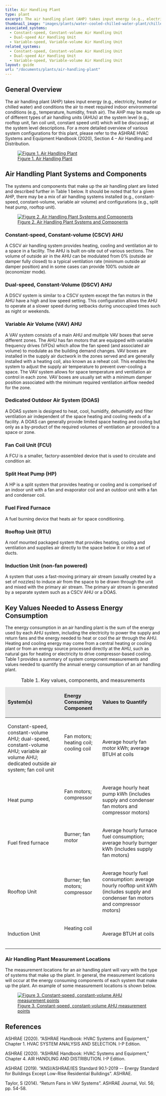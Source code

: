 ```yaml
---
title: Air Handling Plant
type: plant
excerpt: The air handling plant (AHP) takes input energy (e.g., electricity, heated or chilled water) and conditions the air to meet required indoor environmental conditions
thumbnail_image: "images/plants/water-cooled-chilled-water-plant/chilled-water-plant-overview.jpeg"
associated_systems:
  - Constant-speed, Constant-volume Air Handling Unit
  - Dual-speed Air Handling Unit
  - Variable-speed, Variable-volume Air Handling Unit
related_systems:
  - Constant-speed, Constant-volume Air Handling Unit
  - Dual-speed Air Handling Unit
  - Variable-speed, Variable-volume Air Handling Unit 
layout: guide
url: "/documents/plants/air-handling-plant"
---
```


## General Overview

The air handling plant (AHP) takes input energy (e.g., electricity, heated or chilled water) and conditions the air to meet required indoor environmental conditions (e.g., temperature, humidity, fresh air). The AHP may be made up of different types of air handling units (AHUs) at the system level (e.g., rooftop unit, fan coil unit, constant speed unit) which will be discussed at the system level descriptions. For a more detailed overview of various system configurations for this plant, please refer to the ASHRAE HVAC Systems and Equipment Handbook (2020), Section 4 – Air Handling and Distribution.

<a href="/images/plants/air-handling-plant/air handling plant figure 1.png">
    <figure class="figure mb-4 mt-3">
        <img src="/images/plants/air-handling-plant/air handling plant figure 1.png" class="figure-img img-fluid rounded" alt="Figure 1. Air Handling Plant">
        <figcaption class="figure-caption text-left">Figure 1. Air Handling Plant</figcaption>
    </figure>
</a>

## Air Handling Plant Systems and Components

The systems and components that make up the air handling plant are listed and described further in Table 1 below. It should be noted that for a given AHP, there may be a mix of air handling systems installed (e.g., constant-speed, constant-volume, variable air volume) and configurations (e.g., split heat pump, rooftop unit). 

<a href="/images/plants/air-handling-plant/air handling plant figure 2.png">
    <figure class="figure mb-4 mt-3">
        <img src="/images/plants/air-handling-plant/air handling plant figure 2.png" class="figure-img img-fluid rounded" alt="Figure 2. Air Handling Plant Systems and Components">
        <figcaption class="figure-caption text-left">Figure 2. Air Handling Plant Systems and Components</figcaption>
    </figure>
</a>

### Constant-speed, Constant-volume (CSCV) AHU

A CSCV air handling system provides heating, cooling and ventilation air to a space in a facility. The AHU is built on-site out of various sections. The volume of outside air in the AHU can be modulated from 0% (outside air damper fully closed) to a typical ventilation rate (minimum outside air damper position) and in some cases can provide 100% outside air (economizer mode). 

### Dual-speed, Constant-Volume (DSCV) AHU 

A DSCV system is similar to a CSCV system except the fan motors in the AHU have a high and low speed setting. This configuration allows the AHU to operate at a slower speed during setbacks during unoccupied times such as night or weekends.  

### Variable Air Volume (VAV) AHU 

A VAV system consists of a main AHU and multiple VAV boxes that serve different zones. The AHU has fan motors that are equipped with variable frequency drives (VFDs) which allow the fan speed (and associated air volume) to modulate as the building demand changes. VAV boxes are installed in the supply air ductwork in the zones served and are generally installed with a heating coil, also known as a reheat coil. This enables the system to adjust the supply air temperature to prevent over-cooling a space. The VAV system allows for space temperature and ventilation air control in each zone. VAV boxes are usually set with a minimum damper position associated with the minimum required ventilation airflow needed for the zone.  

### Dedicated Outdoor Air System (DOAS) 

A DOAS system is designed to heat, cool, humidify, dehumidify and filter ventilation air independent of the space heating and cooling needs of a facility. A DOAS can generally provide limited space heating and cooling but only as a by-product of the required volumes of ventilation air provided to a space or zone.   

### Fan Coil Unit (FCU) 

A FCU is a smaller, factory-assembled device that is used to circulate and condition air.  

### Split Heat Pump (HP) 

A HP is a split system that provides heating or cooling and is comprised of an indoor unit with a fan and evaporator coil and an outdoor unit with a fan and condenser coil.  

### Fuel Fired Furnace  

A fuel burning device that heats air for space conditioning. 

### Rooftop Unit (RTU) 

A roof mounted packaged system that provides heating, cooling and ventilation and supplies air directly to the space below it or into a set of ducts. 

### Induction Unit (non-fan powered) 

A system that uses a fast-moving primary air stream (usually created by a set of nozzles) to induce air from the space to be drawn through the unit and mixed with the primary air stream. The primary air stream is generated by a separate system such as a CSCV AHU or a DOAS. 

## Key Values Needed to Assess Energy Consumption

The energy consumption in an air handling plant is the sum of the energy used by each AHU system, including the electricity to power the supply and return fans and the energy needed to heat or cool the air through the AHU. Heating and cooling energy may come from a central heating or cooling plant or from an energy source processed directly at the AHU, such as natural gas for heating or electricity to drive compressor-based cooling. Table 1 provides a summary of system component measurements and values needed to quantify the annual energy consumption of an air handling plant.

<table>
    <caption>Table 1. Key values, components, and measurements</caption>
    <thead>
        <tr>
            <td bgcolor="#e7e6e6">
                <p><strong>System(s)</strong></p>
            </td>
            <td bgcolor="#e7e6e6">
                <p><strong>Energy Consuming Component</strong></p>
            </td>
            <td bgcolor="#e7e6e6">
                <p><strong>Values to Quantify</strong></p>
            </td>
        </tr>
    <tbody>
        <tr>
            <td>
                <p>Constant-speed, constant-volume AHU; dual-speed, constant-volume AHU; variable air volume AHU; dedicated outside air system; fan coil unit</p>
            </td>
            <td>
                <p>Fan motors; heating coil; cooling coil</p>
                <p><br></p>
            </td>
            <td>
                <p>Average hourly fan motor kWh; average BTUH at coils</p>
            </td>
        </tr>
        <tr>
            <td>
                <p>Heat pump</p>
            </td>
            <td>
                <p>Fan motors; compressor</p>
                <p><br></p>
            </td>
            <td>
                <p>Average hourly heat pump kWh (includes supply and condenser fan motors and compressor motors)</p>
            </td>
        </tr>
        <tr>
            <td>
                <p>Fuel fired furnace</p>
            </td>
            <td>
                <p>Burner; fan motor</p>
                <p><br></p>
            </td>
            <td>
                <p>Average hourly furnace fuel consumption; average hourly burnger kWh (includes supply fan motors)</p>
            </td>
        </tr>
        <tr>
            <td>
                <p>Rooftop Unit</p>
            </td>
            <td>
                <p>Burner; fan motors; compressor</p>
                <p><br></p>
            </td>
            <td>
                <p>Average hourly fuel consumption: average hourly rooftop unit kWh (includes supply and condenser fan motors and compressor motors)</p>
            </td>
        </tr>
        <tr>
            <td>
                <p>Induction Unit</p>
            </td>
            <td>
                <p>Heating coil</p>
                <p><br></p>
            </td>
            <td>
                <p>Average BTUH at coils</p>
            </td>
        </tr>
    </tbody>
</table>

### Air Handling Plant Measurement Locations

The measurement locations for an air handling plant will vary with the type of systems that make up the plant. In general, the measurement locations will occur at the energy consuming components of each system that make up the plant. An example of some measurement locations is shown below. 

<a href="/images/plants/air-handling-plant/air handling plant figure 3.png">
    <figure class="figure mb-4 mt-3">
        <img src="/images/plants/air-handling-plant/air handling plant figure 3.png" class="figure-img img-fluid rounded" alt="Figure 3. Constant-speed, constant-volume AHU measurement points">
        <figcaption class="figure-caption text-left">Figure 3. Constant-speed, constant-volume AHU measurement points</figcaption>
    </figure>
</a>

## References

ASHRAE (2020). “ASHRAE Handbook: HVAC Systems and Equipment,” Chapter 1. HVAC SYSTEM ANALYSIS AND SELECTION. I-P Edition.  

ASHRAE (2020). “ASHRAE Handbook: HVAC Systems and Equipment,” Chapter 4. AIR HANDLING AND DISTRIBUTION. I-P Edition.  

ASHRAE (2019). “ANSI/ASHRAE/IES Standard 90.1-2019 -- Energy Standard for Buildings Except Low-Rise Residential Buildings”. ASHRAE. 

Taylor, S (2014). “Return Fans in VAV Systems”. ASHRAE Journal, Vol. 56; pp. 54-58.
